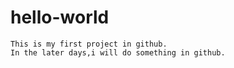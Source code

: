 # hello-world
```
This is my first project in github.
In the later days,i will do something in github.
```
